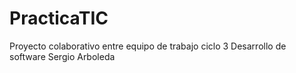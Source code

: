 # PracticaTIC
Proyecto colaborativo entre equipo de trabajo ciclo 3 Desarrollo de software Sergio Arboleda
